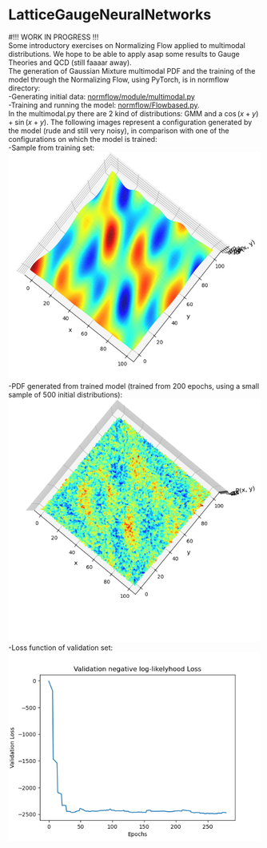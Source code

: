 # LatticeGaugeNeuralNetworks
#!!! WORK IN PROGRESS !!!  
Some introductory exercises on Normalizing Flow applied to multimodal distributions. 
We hope to be able to apply asap some results to Gauge Theories and QCD (still faaaar away).  
The generation of Gaussian Mixture multimodal PDF and the training of the model through the Normalizing Flow, using PyTorch, is in normflow directory:  
-Generating initial data: [normflow/module/multimodal.py](https://github.com/GennaroCalandriello/LatticeGaugeNeuralNetworks/blob/main/normflow/module/multimodal.py)  
-Training and running the model: [normflow/Flowbased.py](https://github.com/GennaroCalandriello/LatticeGaugeNeuralNetworks/blob/main/normflow/FlowBased.py).  
In the multimodal.py there are 2 kind of distributions: GMM and a $\cos(x+y)+\sin(x+y)$. The following images represent a configuration generated by the model (rude and still very noisy), in comparison with one of the configurations on which the model is trained:  
-Sample from training set:  
![My Image](normflow/img/sincostrainingdata.png)  
-PDF generated from trained model (trained from 200 epochs, using a small sample of 500 initial distributions):  
![My Image](normflow/img/sincosfirsttry.png)  
-Loss function of validation set:  
![My_Image](normflow/img/lossfunction.png)  





